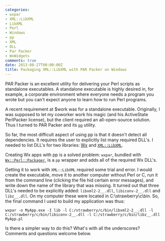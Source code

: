 ```yaml
---
categories:
- wxpar
- XML::LibXML
- LibXML
- Perl
- Windows
- pp
- XML
- DLL
- Par Packer
- WxWidgets
comments: true
date: 2013-08-27T00:00:00Z
title: Packaging XML::LibXML with PAR Packer on Windows
---
```


PAR Packer is an excellent utility for delivering your Perl scripts as standalone executables. A standalone executable is highly desired in, for example, a corporate environment where everyone needs a program you wrote but you can't expect anyone to learn how to run Perl programs.

A recent requirement at $work was for a standalone executable. Originally, I was supposed to let my coworker work his magic (and his ActiveState PerlPacker license), but the client required an all-open-source solution. Thus I turned to PAR Packer and its [`pp`](https://metacpan.org/module/pp) utility.

So far, the most difficult aspect of using pp is that it doesn't detect all dependencies. It requires the user to explicitly list many required DLL's. I needed to list DLL's for two libraries: [Wx](https://metacpan.org/module/Wx) and [`XML::LibXML`](https://metacpan.org/module/XML::LibXML).

Creating Wx apps with pp is a solved problem: `wxpar`, bundled with [`Wx::Perl::Packager`](https://metacpan.org/module/Wx::Perl::Packager), is a `pp` wrapper and adds all of the required Wx DLL's.

Getting it to work with `XML::LibXML` required some trial and error. I would create the executable, move it to another computer without Perl or C, run it from the command line (clicking the file hid certain error messages), and write down the name of the library that was missing. It turned out that three DLL's needed to be explicitly added: `libxml2-2__.dll`, `libiconv-2__.dll` and `libz__.dll`. On my computer these were located in C:\strawberry\c\bin. So, the final command I used to build my application was thus:

    wxpar -o MyApp.exe -I lib -l C:/strawberry/c/bin/libxml2-2__.dll -l C:/strawberry/c/bin/libiconv-2__.dll -l C:/strawberry/c/bin/libz__.dll MyApp.pl

Is there a simpler way to do this? What's with all the underscores? Comments and questions welcome below.

